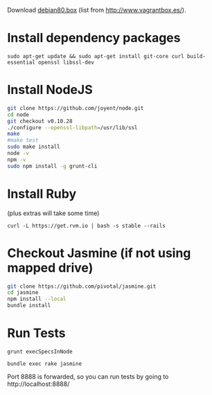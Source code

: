 Download [debian80.box](https://downloads.sourceforge.net/project/vagrantboxjessie/debian80.box)
(list from http://www.vagrantbox.es/).

# Install dependency packages
`sudo apt-get update && sudo apt-get install git-core curl build-essential openssl libssl-dev`

# Install NodeJS
```Bash
git clone https://github.com/joyent/node.git
cd node
git checkout v0.10.28
./configure --openssl-libpath=/usr/lib/ssl
make
#make test
sudo make install
node -v
npm -v
sudo npm install -g grunt-cli
```


# Install Ruby
(plus extras will take some time)

`curl -L https://get.rvm.io | bash -s stable --rails`

# Checkout Jasmine (if not using mapped drive)
```Bash
git clone https://github.com/pivotal/jasmine.git
cd jasmine
npm install --local
bundle install
```

# Run Tests
`grunt execSpecsInNode`

`bundle exec rake jasmine`

Port 8888 is forwarded, so you can run tests by going to http://localhost:8888/